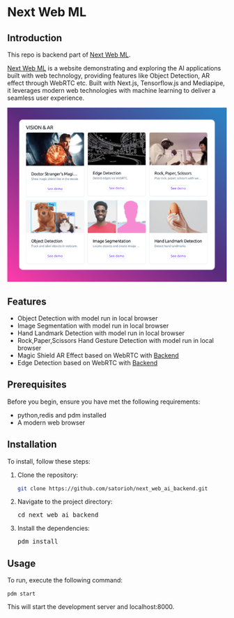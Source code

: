 # Next Web ML

## Introduction
This repo is backend part of [Next Web ML](https://next.regulusai.top/).

[Next Web ML](https://next.regulusai.top/) is a website demonstrating and exploring the AI applications built with web technology, providing features like Object Detection, AR effect through WebRTC etc. Built with Next.js, Tensorflow.js and Mediapipe, it leverages modern web technologies with machine learning to deliver a seamless user experience.

![](./app/asserts/demo.png)

## Features
- Object Detection with model run in local browser
- Image Segmentation with model run in local browser
- Hand Landmark Detection with model run in local browser
- Rock,Paper,Scissors Hand Gesture Detection with model run in local browser
- Magic Shield AR Effect based on WebRTC with [Backend](https://github.com/satorioh/next_web_ai_backend)
- Edge Detection based on WebRTC with [Backend](https://github.com/satorioh/next_web_ai_backend)

## Prerequisites
Before you begin, ensure you have met the following requirements:
- python,redis and pdm installed
- A modern web browser

## Installation
To install, follow these steps:

1. Clone the repository:
   ```bash
   git clone https://github.com/satorioh/next_web_ai_backend.git
2. Navigate to the project directory:<pre>cd next_web_ai_backend </pre>
3. Install the dependencies:<pre>pdm install </pre>

## Usage
To run, execute the following command:
```
pdm start
```
This will start the development server and localhost:8000.

